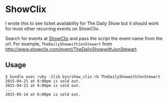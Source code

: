 # ShowClix
I wrote this to see ticket availability for The Daily Show but it should work for most other recurring events on ShowClix.

Search for events at [ShowClix](http://www.showclix.com/) and pass the script the event name from the url.  For example, `TheDailyShowwithJonStewart` from http://www.showclix.com/event/TheDailyShowwithJonStewart.

## Usage
    $ bundle exec ruby -Ilib bin/show_clix.rb TheDailyShowwithJonStewart
    2015-04-21 at 6:00pm is sold out.
    2015-04-22 at 6:00pm is sold out.
    ...
    2015-05-14 at 6:00pm is sold out.
